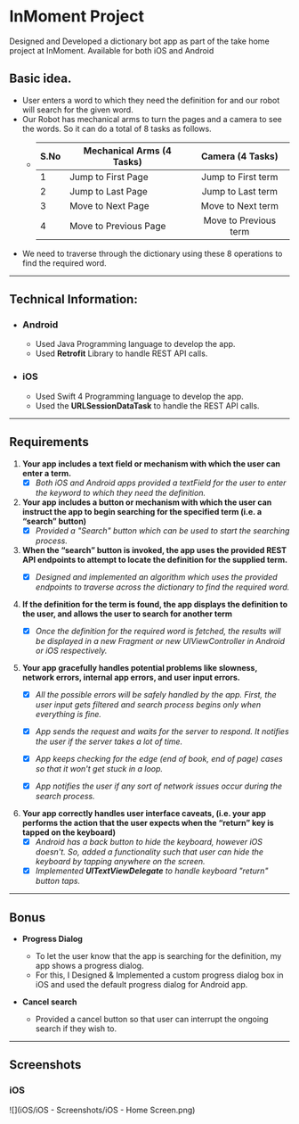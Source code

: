# InMoment Project
Designed and Developed a dictionary bot app as part of the take home project at InMoment. Available for both iOS and Android


## Basic idea.
- User enters a word to which they need the definition for and our robot will search for the given word.
- Our Robot has mechanical arms to turn the pages and a camera to see the words. So it can do a total of 8 tasks
as follows.
  - | S.No | Mechanical Arms (4 Tasks)  | Camera (4 Tasks)      |
    |------|----------------------------|:---------------------:|
    |  1   |    Jump to First Page      | Jump to First term    |
    |  2   |    Jump to Last Page       | Jump to Last term     |
    |  3   |    Move to Next Page       | Move to Next term     |
    |  4   |    Move to Previous Page   | Move to Previous term |
 - We need to traverse through the dictionary using these 8 operations to find the required word.
    
------
## Technical Information:
  - ### Android
    - Used Java Programming language to develop the app.
    - Used **Retrofit** Library to handle REST API calls.
    
  - ### iOS
    - Used Swift 4 Programming language to develop the app.
    - Used the **URLSessionDataTask** to handle the REST API calls.
    
 ---
 
 ## Requirements
 1. **Your app includes a text field or mechanism with which the user can enter a term.**
    - [x] *Both iOS and Android apps provided a textField for the user to enter the keyword to 
    which they need the definition.*
 
2. **Your app includes a button or mechanism with which the user can instruct the app to 
begin searching for the specified term (i.e. a “search” button)**
    - [x] *Provided a "Search" button which can be used to start the searching process.*
    
3. **When the “search” button is invoked, the app uses the provided REST API endpoints 
to attempt to locate the definition for the supplied term.**
    - [x] *Designed and implemented an algorithm which uses the provided endpoints to traverse
    across the dictionary to find the required word.*


4. **If the definition for the term is found, the app displays the definition to the user,
and allows the user to search for another term**
    - [x] *Once the definition for the required word is fetched, the results will be displayed
    in a new Fragment or new UIViewController in Android or iOS respectively.*


5. **Your app gracefully handles potential problems like slowness, network errors, internal app 
errors, and user input errors.**
    - [x] *All the possible errors will be safely handled by the app. First, the user input gets filtered
    and search process begins only when everything is fine.* 
    - [x] *App sends the request and waits for the server to respond. It notifies the user if the server
    takes a lot of time.*
    - [x] *App keeps checking for the edge (end of book, end of page) cases so that it won't get stuck in a loop.*
    - [x] *App notifies the user if any sort of network issues occur during the search process.*
    
    
6. **Your app correctly handles user interface caveats, (i.e. your app performs the action that the user 
expects when the “return” key is tapped on the keyboard)**
    - [x] *Android has a back button to hide the keyboard, however iOS doesn't. So, added a functionality such that
    user can hide the keyboard by tapping anywhere on the screen.*
    - [x] *Implemented **UITextViewDelegate** to handle keyboard "return" button taps.*
    
---   
## Bonus
-  **Progress Dialog**
    - To let the user know that the app is searching for the definition, my app shows a progress dialog. 
    - For this, I Designed & Implemented a custom progress dialog box in iOS and used the default progress
    dialog for Android app.
     
- **Cancel search**
  - Provided a cancel button so that user can interrupt the ongoing search if they wish to.
    
---
## Screenshots
### iOS
![](iOS/iOS - Screenshots/iOS - Home Screen.png)






